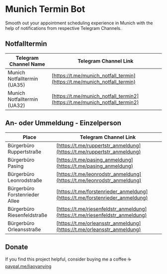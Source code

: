 # Munich Termin Bot

Smooth out your appointment scheduling experience in Munich with the help of notifications from respective Telegram Channels.

## Notfalltermin
| Telegram Channel Name       | Telegram Channel Link|
|------------|--------------------------------------------------------------|
| Munich Notfalltermin (UA35)| [https://t.me/munich_notfall_termin](https://t.me/munich_notfall_termin) |
| Munich Notfalltermin (UA32)| [https://t.me/munich_notfall_termin2](https://t.me/munich_notfall_termin2) |

## An- oder Ummeldung - Einzelperson
| Place      | Telegram Channel Link|
|------------|--------------------------------------------------------------|
| Bürgerbüro Ruppertstraße| [https://t.me/ruppertstr_anmeldung](https://t.me/ruppertstr_anmeldung) |
| Bürgerbüro Pasing| [https://t.me/pasing_anmeldung](https://t.me/pasing_anmeldung) |
| Bürgerbüro Leonrodstraße| [https://t.me/leonrodstr_anmeldung](https://t.me/leonrodstr_anmeldung) |
| Bürgerbüro Forstenrieder Allee| [https://t.me/forstenrieder_anmeldung](https://t.me/forstenrieder_anmeldung) |
| Bürgerbüro Riesenfeldstraße| [https://t.me/riesenfeldstr_anmeldung](https://t.me/riesenfeldstr_anmeldung) |
| Bürgerbüro Orleansstraße| [https://t.me/orleansstr_anmeldung](https://t.me/orleansstr_anmeldung) |

## Donate
If you find this project helpful, consider buying me a coffee ☕️    
[paypal.me/liaoyanying](https://www.paypal.me/liaoyanying)